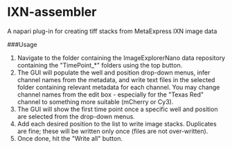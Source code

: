 # IXN-assembler
A napari plug-in for creating tiff stacks from MetaExpress IXN image data

###Usage
1. Navigate to the folder containing the ImageExplorerNano data repository containing the "TimePoint_*" folders using the top button.
2. The GUI will populate the well and position drop-down menus, infer channel names from the metadata, and write text files in the selected folder containing relevant metadata for each channel. You may change channel names from the edit box - especially for the "Texas Red" channel to something more suitable (mCherry or Cy3).
3. The GUI will show the first time point once a specific well and position are selected from the drop-down menus.
4. Add each desired position to the list to write image stacks. Duplicates are fine; these will be written only once (files are not over-written).
5. Once done, hit the "Write all" button. 
